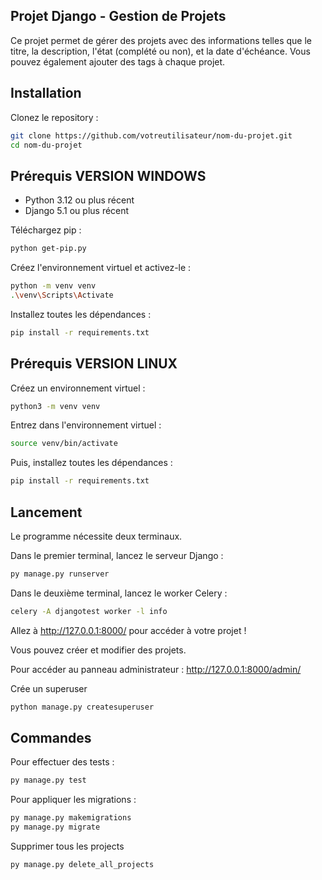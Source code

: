 ## Projet Django - Gestion de Projets
Ce projet permet de gérer des projets avec des informations telles que le titre, la description, l'état (complété ou non), et la date d'échéance. Vous pouvez également ajouter des tags à chaque projet.

## Installation
Clonez le repository :

```bash
git clone https://github.com/votreutilisateur/nom-du-projet.git
cd nom-du-projet
```
## Prérequis VERSION WINDOWS
- Python 3.12 ou plus récent
- Django 5.1 ou plus récent
  
Téléchargez pip :
```bash
python get-pip.py
```
Créez l'environnement virtuel et activez-le :

```bash
python -m venv venv
.\venv\Scripts\Activate
```
Installez toutes les dépendances :

```bash
pip install -r requirements.txt
```
## Prérequis VERSION LINUX
Créez un environnement virtuel :

```bash
python3 -m venv venv
```
Entrez dans l'environnement virtuel :

```bash
source venv/bin/activate
```
Puis, installez toutes les dépendances :

```bash
pip install -r requirements.txt
```
## Lancement
Le programme nécessite deux terminaux.

Dans le premier terminal, lancez le serveur Django :
```bash
py manage.py runserver
```
Dans le deuxième terminal, lancez le worker Celery :

```bash
celery -A djangotest worker -l info
```
Allez à http://127.0.0.1:8000/ pour accéder à votre projet !

Vous pouvez créer et modifier des projets.

Pour accéder au panneau administrateur : http://127.0.0.1:8000/admin/

Crée un superuser
```bash
python manage.py createsuperuser
```

## Commandes
Pour effectuer des tests :

```bash
py manage.py test
```
Pour appliquer les migrations :

```bash
py manage.py makemigrations
py manage.py migrate
```

Supprimer tous les projects
```bash
py manage.py delete_all_projects
```
